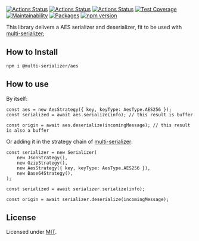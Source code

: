 [![Actions Status](https://github.com/Codibre/multi-serializer-aes256/workflows/build/badge.svg)](https://github.com/Codibre/multi-serializer-aes256/actions)
[![Actions Status](https://github.com/Codibre/multi-serializer-aes256/workflows/test/badge.svg)](https://github.com/Codibre/multi-serializer-aes256/actions)
[![Actions Status](https://github.com/Codibre/multi-serializer-aes256/workflows/lint/badge.svg)](https://github.com/Codibre/multi-serializer-aes256/actions)
[![Test Coverage](https://api.codeclimate.com/v1/badges/65e41e3018643f28168e/test_coverage)](https://codeclimate.com/github/Codibre/multi-serializer-aes256/test_coverage)
[![Maintainability](https://api.codeclimate.com/v1/badges/65e41e3018643f28168e/maintainability)](https://codeclimate.com/github/Codibre/multi-serializer-aes256/maintainability)
[![Packages](https://david-dm.org/Codibre/multi-serializer-aes256.svg)](https://david-dm.org/Codibre/@multi-serializer/aes)
[![npm version](https://badge.fury.io/js/%40codibre%2Fmulti-serializer-aes256.svg)](https://badge.fury.io/js/%40codibre%2Fmulti-serializer-aes256)

This library delivers a AES serializer and deserializer, fit to be used with [multi-serializer](https://www.npmjs.com/package/multi-serializer);

## How to Install

```
npm i @multi-serializer/aes
```

## How to use

By itself:

```
const aes = new AesStrategy({ key, keyType: AesType.AES256 });
const serialized = await aes.serialize(info); // this result is buffer

const origin = await aes.deserialize(incomingMessage); // this result is also a buffer
```

Or adding it in the strategy chain of [multi-serializer](https://www.npmjs.com/package/multi-serializer):

```
const serializer = new Serializer(
    new JsonStrategy(),
    new GzipStrategy(),
    new AesStrategy({ key, keyType: AesType.AES256 }),
    new Base64Strategy(),
);

const serialized = await serializer.serialize(info);

const origin = await serializer.deserialize(incomingMessage);
```

## License

Licensed under [MIT](https://en.wikipedia.org/wiki/MIT_License).
